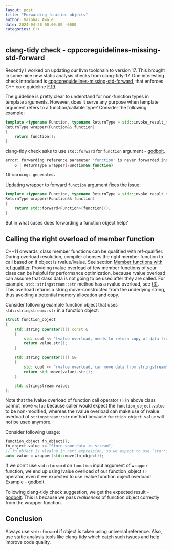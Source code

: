 ```yaml
---
layout: post
title: "Forwarding function objects"
author: Vaibhav Awale
date: 2024-04-28 00:00:00 -0000
categories: C++
---
```


## clang-tidy check - cppcoreguidelines-missing-std-forward

Recently I worked on updating our llvm toolchain to version 17. This brought in some nice new static
analysis checks from clang-tidy-17. One interesting check introduced is
[cppcoreguidelines-missing-std-forward](https://clang.llvm.org/extra/clang-tidy/checks/cppcoreguidelines/missing-std-forward.html),
that enforces C++ core guideline
[F.19](http://isocpp.github.io/CppCoreGuidelines/CppCoreGuidelines#Rf-forward).

The guideline is pretty clear to understand for non-function types in template arguments. However, does
it serve any purpose when template argument refers to a function/callable type? Consider the following example:

```cpp
template <typename Function, typename ReturnType = std::invoke_result_t<Function>>
ReturnType wrapper(Function&& function)
{
    return function();
}
```

clang-tidy check asks to use `std::forward` for `function` argument -
[godbolt](https://godbolt.org/z/6c8qna58q).

```sh
error: forwarding reference parameter 'function' is never forwarded inside the function body [cppcoreguidelines-missing-std-forward,-warnings-as-errors]
    6 | ReturnType wrapper(Function&& function)
      |                               ^
10 warnings generated.
```

Updating wrapper to forward `function` argument fixes the issue:

```cpp
template <typename Function, typename ReturnType = std::invoke_result_t<Function>>
ReturnType wrapper(Function&& function)
{
    return std::forward<Function>(function)();
}
```

But in what cases does forwarding a function object help?

## Calling the right overload of member function

C++11 onwards, class member functions can be qualified with ref-qualifier. During overload
resolution, compiler chooses the right member function to call based on if object is rvalue/lvalue.
See section [Member functions with ref
qualifier](https://en.cppreference.com/w/cpp/language/member_functions). Providing rvalue overload
of few member functions of your class can be helpful for performance optimization, because rvalue
overload can assume that class data is not going to be used after they are called. For example,
`std::stringstream::str` method has a rvalue overload, see
[(3)](https://en.cppreference.com/w/cpp/io/basic_stringstream/str). This overload returns a string
move-constructed from the underlying string, thus avoiding a potential memory allocation and copy.

Consider following example function object that uses `std::stringstream::str` in a function object:

```cpp
struct function_object
{
    std::string operator()() const &
    {
        std::cout << "lvalue overload, needs to return copy of data from stringstream\n";
        return value.str();
    }

    std::string operator()() &&
    {
        std::cout << "rvalue overload, can move data from stringstream\n";
        return std::move(value).str();
    }

    std::stringstream value;
};
```

Note that the lvalue overload of function call operator `()` in above class cannot move `value`
because caller would expect the `function_object.value` to be non-modified, whereas the rvalue
overload can make use of rvalue overload of `stringstream::str` method because
`function_object.value` will not be used anymore.  

Consider following usage:

```cpp
function_object fn_object{};
fn_object.value << "Store some data in stream";
// fn_object is xlvalue in next expression, so we expect to use `std::string function_object::operator()&&`
auto value = wrapper(std::move(fn_object));
```

If we don't use `std::forward` on `function` input argument of `wrapper` function, we end up using
lvalue overload of our function_object `()` operator, even if we expected to use rvalue function
object overload! Example - [godbolt](https://godbolt.org/z/8Pf98xz6W).

Following clang-tidy check suggestion, we get the expected result -
[godbolt](https://godbolt.org/z/ase5v8EoK). This is because we pass *rvalueness* of function object
correctly from the wrapper function.

## Conclusion

Always use `std::forward` if object is taken using universal reference. Also, use static analysis
tools like clang-tidy which catch such issues and help improve code quality.
